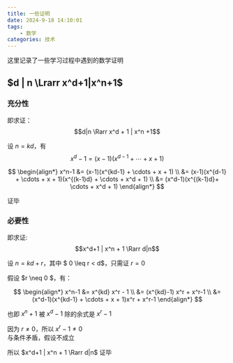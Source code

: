 ```yaml
---
title: 一些证明
date: 2024-9-18 14:10:01
tags:
    - 数学
categories: 技术
---
```


这里记录了一些学习过程中遇到的数学证明

## $d | n \Lrarr x^d+1|x^n+1$

### 充分性

即求证：
$$d|n \Rarr x^d + 1 | x^n +1$$

设 $n = kd$，有
$$x^d-1 = (x-1)(x^{d-1} + \cdots + x + 1)$$

$$
\begin{align*}
x^n-1 &= (x-1)(x^{kd-1} + \cdots + x + 1) \\
&= (x-1)(x^{d-1} + \cdots + x + 1)(x^{(k-1)d} + \cdots + x^d + 1) \\
&= (x^d-1)(x^{(k-1)d}+ \cdots + x^d + 1)
\end{align*}
$$

证毕

### 必要性

即求证:  
$$x^d+1 | x^n + 1 \Rarr d|n$$

设 $n = kd+r$，其中 $ 0 \leq r < d$，只需证 $r = 0$

假设 $r \neq 0 $，有：

$$
\begin{align*}
x^n-1 &= x^{kd} x^r - 1 \\
&= (x^{kd}-1) x^r + x^r-1 \\
&= (x^d-1)(x^{kd-1} + \cdots + x + 1)x^r + x^r-1
\end{align*}
$$

也即 $x^n+1$ 被 $x^d-1$ 除的余式是 $x^r -1$

因为 $r \neq 0$，所以 $x^r -1 \neq 0$  
与条件矛盾，假设不成立

所以 $x^d+1 | x^n + 1 \Rarr d|n$ 证毕

